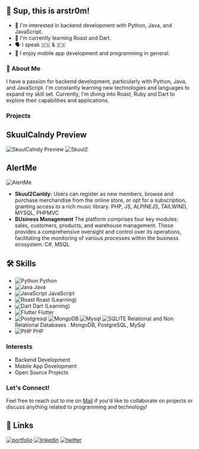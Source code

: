 ## 👋 Sup, this is arstr0m!

- 👀 I'm interested in backend development with Python, Java, and JavaScript.
- 🌱 I'm currently learning Roast and Dart.
- 🗣️ I speak 🇺🇸 & 🇪🇸
- 💼 I enjoy mobile app development and programming in general.

### 🚀 About Me

I have a passion for backend development, particularly with Python, Java, and JavaScript. I'm constantly learning new technologies and languages to expand my skill set. Currently, I'm diving into Roast, Ruby and Dart to explore their capabilities and applications.

### Projects
## SkuulCalndy Preview
![SkuulCalndy Preview](https://drive.google.com/uc?id=1xPYM4vAyvGzxK1jZHpskIPWFsr2TVgPZ)
![Skuul2](https://drive.google.com/uc?id=1JStKkV7GT08MyHuWBkGmnDBKNG6hDKQU)

## AlertMe
![AlertMe](https://drive.google.com/uc?id=1OZEV-nEy5BbRDh1ylGgUpJpuTvMSYZJr)

- **Skuul2Canldy:** Users can register as new members, browse and purchase merchandise from the online store, or opt for a subscription, granting access to a rich music library. PHP, JS, ALPINEJS, TAILWIND, MYSQL, PHPMVC
- **BUsiness Management** The platform comprises four key modules: sales, customers, products, and warehouse management. These provides a comprehensive oversight and control over its operations, facilitating the monitoring of various processes within the business ecosystem. C#, MSQL

 ## 🛠 Skills

- ![Python](https://img.shields.io/badge/Python-3776AB?style=for-the-badge&logo=python&logoColor=white) Python
- ![Java](https://img.shields.io/badge/Java-007396?style=for-the-badge&logo=java&logoColor=white) Java
- ![JavaScript](https://img.shields.io/badge/JavaScript-F7DF1E?style=for-the-badge&logo=javascript&logoColor=black) JavaScript
- ![Roast](https://img.shields.io/badge/Roast-DD0031?style=for-the-badge&logo=roast&logoColor=white) Roast (Learning)
- ![Dart](https://img.shields.io/badge/Dart-0175C2?style=for-the-badge&logo=dart&logoColor=white) Dart (Learning)
- ![Flutter](https://img.shields.io/badge/Flutter-02569B?style=for-the-badge&logo=flutter&logoColor=white) Flutter
- ![Postgresql](https://img.shields.io/badge/PostgreSQL-316192?style=for-the-badge&logo=postgresql&logoColor=white) ![MongoDB](https://img.shields.io/badge/MongoDB-4EA94B?style=for-the-badge&logo=mongodb&logoColor=white) ![Mysql](https://img.shields.io/badge/MySQL-005C84?style=for-the-badge&logo=mysql&logoColor=white) ![SQLITE](https://img.shields.io/badge/SQLite-07405E?style=for-the-badge&logo=sqlite&logoColor=white) Relational and Non Relational Databases : MongoDB, PostgreSQL, MySql 
- ![PHP](https://img.shields.io/badge/PHP-777BB4?style=for-the-badge&logo=php&logoColor=white) PHP 

### Interests

- Backend Development
- Mobile App Development
- Open Source Projects

### Let's Connect!

Feel free to reach out to me on [Mail](https://github.com/arstr0m) if you'd like to collaborate on projects or discuss anything related to programming and technology!

## 🔗 Links
[![portfolio](https://img.shields.io/badge/my_portfolio-000?style=for-the-badge&logo=ko-fi&logoColor=white)](https://katherineoelsner.com/)
[![linkedin](https://img.shields.io/badge/linkedin-0A66C2?style=for-the-badge&logo=linkedin&logoColor=white)](https://www.linkedin.com/)
[![twitter](https://img.shields.io/badge/twitter-1DA1F2?style=for-the-badge&logo=twitter&logoColor=white)](https://twitter.com/)

